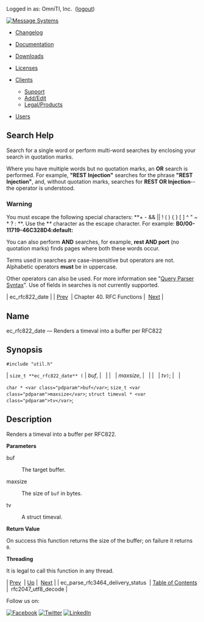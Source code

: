 Logged in as: OmniTI, Inc.  ([logout](https://support.messagesystems.com/logout.php))

[![Message Systems](https://support.messagesystems.com/images/ms-white205.png)](https://support.messagesystems.com/start.php) 

*   [Changelog](https://support.messagesystems.com/start.php?show=changelog)
*   [Documentation](https://support.messagesystems.com/docs/)
*   [Downloads](https://support.messagesystems.com/start.php)

*   [Licenses](https://support.messagesystems.com/license_summary.php)
*   <a href="">Clients</a>
    *   [Support](https://support.messagesystems.com/cs.php)
    *   [Add/Edit](https://support.messagesystems.com/edit_client.php)
    *   [Legal/Products](https://support.messagesystems.com/edit_products.php)
*   [Users](https://support.messagesystems.com/edit_customer.php)

## Search Help

Search for a single word or perform multi-word searches by enclosing your search in quotation marks.

Where you have multiple words but no quotation marks, an **OR** search is performed. For example, **"REST Injection"** searches for the phrase **"REST Injection"**, and, without quotation marks, searches for **REST OR Injection**--the operator is understood.

### Warning

You must escape the following special characters: **+ - && || ! ( ) { } [ ] ^ " ~ * ? : \**. Use the **\** character as the escape character. For example: **B0/00-11719-46C328D4\:default\:**

You can also perform **AND** searches, for example, **rest AND port** (no quotation marks) finds pages where both these words occur.

Terms used in searches are case-insensitive but operators are not. Alphabetic operators **must** be in uppercase.

Other operators can also be used. For more information see "[Query Parser Syntax](https://lucene.apache.org/core/old_versioned_docs/versions/3_0_0/queryparsersyntax.html)". Use of fields in searches is not currently supported.

| ec_rfc822_date |
| [Prev](apis.ec_parse_rfc3464_delivery_status.php)  | Chapter 40. RFC Functions |  [Next](apis.rfc2047_utf8_decode.php) |

<a name="apis.ec_rfc822_date"></a>
## Name

ec_rfc822_date — Renders a timeval into a buffer per RFC822

## Synopsis

`#include "util.h"`

| `size_t **ec_rfc822_date** (` | <var class="pdparam">buf</var>, |   |
|   | <var class="pdparam">maxsize</var>, |   |
|   | <var class="pdparam">tv</var>`)`; |   |

`char * <var class="pdparam">buf</var>`;
`size_t <var class="pdparam">maxsize</var>`;
`struct timeval * <var class="pdparam">tv</var>`;<a name="idp30925024"></a>
## Description

Renders a timeval into a buffer per RFC822.

**Parameters**

<dl class="variablelist">

<dt>buf</dt>

<dd>

The target buffer.

</dd>

<dt>maxsize</dt>

<dd>

The size of `buf` in bytes.

</dd>

<dt>tv</dt>

<dd>

A struct timeval.

</dd>

</dl>

**Return Value**

On success this function returns the size of the buffer; on failure it returns `0`.

**Threading**

It is legal to call this function in any thread.

| [Prev](apis.ec_parse_rfc3464_delivery_status.php)  | [Up](rfc.php) |  [Next](apis.rfc2047_utf8_decode.php) |
| ec_parse_rfc3464_delivery_status  | [Table of Contents](index.php) |  rfc2047_utf8_decode |

Follow us on:

[![Facebook](https://support.messagesystems.com/images/icon-facebook.png)](http://www.facebook.com/messagesystems) [![Twitter](https://support.messagesystems.com/images/icon-twitter.png)](http://twitter.com/#!/MessageSystems) [![LinkedIn](https://support.messagesystems.com/images/icon-linkedin.png)](http://www.linkedin.com/company/message-systems)